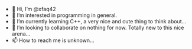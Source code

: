 - 👋 Hi, I’m @xfaq42
- 👀 I’m interested in programming in general.
- 🌱 I’m currently learning C++, a very nice and cute thing to think about...
- 💞️ I’m looking to collaborate on nothing for now. Totally new to this nice arena...
- 📫 How to reach me is unknown...

<!---
xfaq42/xfaq42 is a ✨ special ✨ repository because its `README.md` (this file) appears on your GitHub profile.
You can click the Preview link to take a look at your changes.
--->
